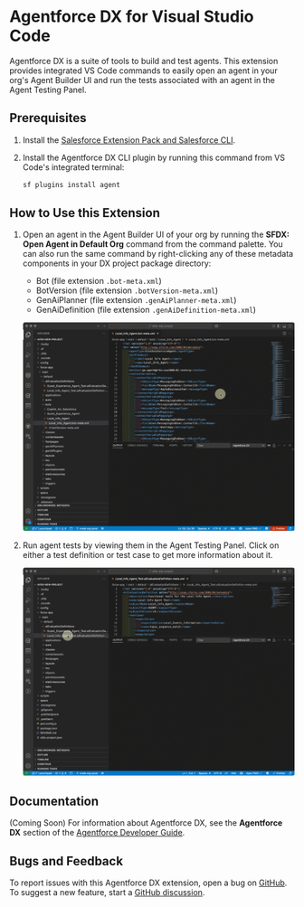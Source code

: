 # Agentforce DX for Visual Studio Code

Agentforce DX is a suite of tools to build and test agents. This extension provides integrated VS Code commands to easily open an agent in your org's Agent Builder UI and run the tests associated with an agent in the Agent Testing Panel.

## Prerequisites

1. Install the [Salesforce Extension Pack and Salesforce CLI](https://developer.salesforce.com/docs/platform/sfvscode-extensions/guide/install.html).
2. Install the Agentforce DX CLI plugin by running this command from VS Code's integrated terminal:

   ```bash
   sf plugins install agent
   ```

## How to Use this Extension

1. Open an agent in the Agent Builder UI of your org by running the **SFDX: Open Agent in Default Org** command from the command palette. You can also run the same command by right-clicking any of these metadata components in your DX project package directory:

   - Bot (file extension `.bot-meta.xml`)
   - BotVersion (file extension `.botVersion-meta.xml`)
   - GenAiPlanner (file extension `.genAiPlanner-meta.xml`)
   - GenAiDefinition (file extension `.genAiDefinition-meta.xml`)

    ![Open an agent in an org using a VS Code command](images/afdx-open-org.gif)
   
3. Run agent tests by viewing them in the Agent Testing Panel. Click on either a test definition or test case to get more information about it.

    ![Run agent tests from the VS Code testing panel](images/afdx-test-panel.gif)

## Documentation

(Coming Soon) For information about Agentforce DX, see the **Agentforce DX** section of the [Agentforce Developer Guide](https://developer.salesforce.com/docs/einstein/genai/guide/get-started.html).

## Bugs and Feedback

To report issues with this Agentforce DX extension, open a bug on [GitHub](https://github.com/forcedotcom/cli/issues). To suggest a new feature, start a [GitHub discussion](https://github.com/forcedotcom/cli/discussions).
